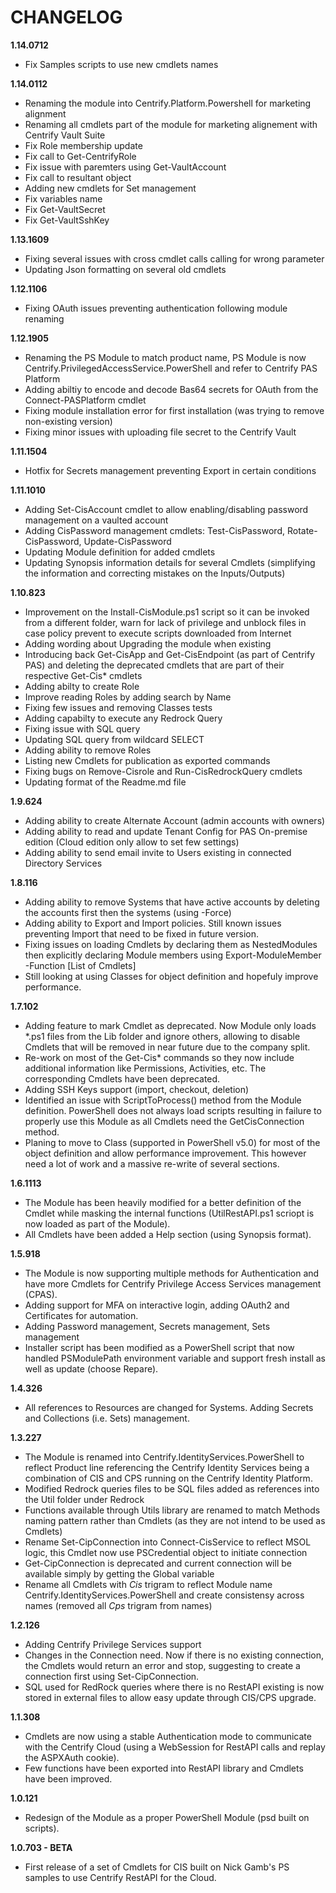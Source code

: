 # CHANGELOG
**1.14.0712**

- Fix Samples scripts to use new cmdlets names

**1.14.0112**

- Renaming the module into Centrify.Platform.Powershell for marketing alignment
- Renaming all cmdlets part of the module for marketing alignement with Centrify Vault Suite
- Fix Role membership update
- Fix call to Get-CentrifyRole
- Fix issue with paremters using Get-VaultAccount
- Fix call to resultant object
- Adding new cmdlets for Set management
- Fix variables name
- Fix Get-VaultSecret
- Fix Get-VaultSshKey

**1.13.1609**

- Fixing several issues with cross cmdlet calls calling for wrong parameter
- Updating Json formatting on several old cmdlets

**1.12.1106**

- Fixing OAuth issues preventing authentication following module renaming

**1.12.1905**

- Renaming the PS Module to match product name, PS Module is now Centrify.PrivilegedAccessService.PowerShell and refer to Centrify PAS Platform
- Adding abiltiy to encode and decode Bas64 secrets for OAuth from the Connect-PASPlatform cmdlet
- Fixing module installation error for first installation (was trying to remove non-existing version)
- Fixing minor issues with uploading file secret to the Centrify Vault

**1.11.1504**

- Hotfix for Secrets management preventing Export in certain conditions

**1.11.1010**

- Adding Set-CisAccount cmdlet to allow enabling/disabling password management on a vaulted account
- Adding CisPassword management cmdlets: Test-CisPassword, Rotate-CisPassword, Update-CisPassword
- Updating Module definition for added cmdlets
- Updating Synopsis information details for several Cmdlets (simplifying the information and correcting mistakes on the Inputs/Outputs) 

**1.10.823**

- Improvement on the Install-CisModule.ps1 script so it can be invoked from a different folder, warn for lack of privilege and unblock files in case policy prevent to execute scripts downloaded from Internet
- Adding wording about Upgrading the module when existing
- Introducing back Get-CisApp and Get-CisEndpoint (as part of Centrify PAS) and deleting the deprecated cmdlets that are part of their respective Get-Cis* cmdlets
- Adding abilty to create Role
- Improve reading Roles by adding search by Name
- Fixing few issues and removing Classes tests
- Adding capabilty to execute any Redrock Query
- Fixing issue with SQL query
- Updating SQL query from wildcard SELECT
- Adding ability to remove Roles
- Listing new Cmdlets for publication as exported commands
- Fixing bugs on Remove-Cisrole and Run-CisRedrockQuery cmdlets
- Updating format of the Readme.md file

**1.9.624**

- Adding ability to create Alternate Account (admin accounts with owners)
- Adding ability to read and update Tenant Config for PAS On-premise edition (Cloud edition only allow to set few settings)
- Adding ability to send email invite to Users existing in connected Directory Services  

**1.8.116**

- Adding ability to remove Systems that have active accounts by deleting the accounts first then the systems (using -Force)
- Adding ability to Export and Import policies. Still known issues preventing Import that need to be fixed in future version.
- Fixing issues on loading Cmdlets by declaring them as NestedModules then explicitly declaring Module members using Export-ModuleMember -Function [List of Cmdlets]
- Still looking at using Classes for object definition and hopefuly improve performance.

**1.7.102**

- Adding feature to mark Cmdlet as deprecated. Now Module only loads *.ps1 files from the Lib folder and ignore others, allowing to disable Cmdlets that will be removed in near future due to the company split.
- Re-work on most of the Get-Cis* commands so they now include additional information like Permissions, Activities, etc. The corresponding Cmdlets have been deprecated.
- Adding SSH Keys support (import, checkout, deletion)
- Identified an issue with ScriptToProcess() method from the Module definition. PowerShell does not always load scripts resulting in failure to properly use this Module as all Cmdlets need the GetCisConnection method.
- Planing to move to Class (supported in PowerShell v5.0) for most of the object definition and allow performance improvement. This however need a lot of work and a massive re-write of several sections.

**1.6.1113**

- The Module has been heavily modified for a better definition of the Cmdlet while masking the internal functions (UtilRestAPI.ps1 scriopt is now loaded as part of the Module).
- All Cmdlets have been added a Help section (using Synopsis format).

**1.5.918**

- The Module is now supporting multiple methods for Authentication and have more Cmdlets for Centrify Privilege Access Services management (CPAS).
- Adding support for MFA on interactive login, adding OAuth2 and Certificates for automation.
- Adding Password management, Secrets management, Sets management
- Installer script has been modified as a PowerShell script that now handled PSModulePath environment variable and support fresh install as well as update (choose Repare).

**1.4.326**

- All references to Resources are changed for Systems. Adding Secrets and Collections (i.e. Sets) management.

**1.3.227**

- The Module is renamed into Centrify.IdentityServices.PowerShell to reflect Product line referencing the Centrify Identity Services being a combination of CIS and CPS running on the Centrify Identity Platform.
- Modified Redrock queries files to be SQL files added as references into the Util folder under Redrock
- Functions available through Utils library are renamed to match Methods naming pattern rather than Cmdlets (as they are not intend to be used as Cmdlets)
- Rename Set-CipConnection into Connect-CisService to reflect MSOL logic, this Cmdlet now use PSCredential object to initiate connection
- Get-CipConnection is deprecated and current connection will be available simply by getting the Global variable
- Rename all Cmdlets with *Cis* trigram to reflect Module name Centrify.IdentityServices.PowerShell and create consistensy across names (removed all *Cps* trigram from names)

**1.2.126**

- Adding Centrify Privilege Services support
- Changes in the Connection need. Now if there is no existing connection, the Cmdlets would return an error and stop, suggesting to create a connection first using Set-CipConnection.
- SQL used for RedRock queries where there is no RestAPI existing is now stored in external files to allow easy update through CIS/CPS upgrade.

**1.1.308**

- Cmdlets are now using a stable Authentication mode to communicate with the Centrify Cloud (using a WebSession for RestAPI calls and replay the ASPXAuth cookie).
- Few functions have been exported into RestAPI library and Cmdlets have been improved.

**1.0.121**

- Redesign of the Module as a proper PowerShell Module (psd built on scripts).

**1.0.703 - BETA**

- First release of a set of Cmdlets for CIS built on Nick Gamb's PS samples to use Centrify RestAPI for the Cloud.	
